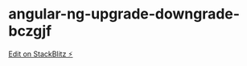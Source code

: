 # angular-ng-upgrade-downgrade-bczgjf

[Edit on StackBlitz ⚡️](https://stackblitz.com/edit/angular-ng-upgrade-downgrade-bczgjf)